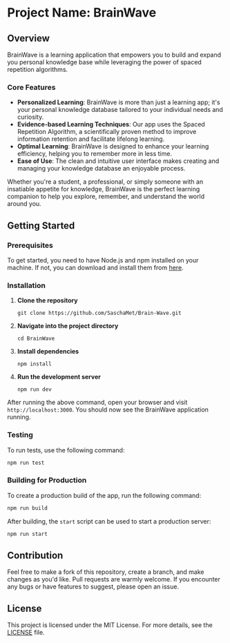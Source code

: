 # Project Name: BrainWave

## Overview

BrainWave is a learning application that empowers you to build and expand you personal knowledge base while leveraging the power of spaced repetition algorithms.

### Core Features
- **Personalized Learning**: BrainWave is more than just a learning app; it's your personal knowledge database tailored to your individual needs and curiosity.
- **Evidence-based Learning Techniques**: Our app uses the Spaced Repetition Algorithm, a scientifically proven method to improve information retention and facilitate lifelong learning.
- **Optimal Learning**: BrainWave is designed to enhance your learning efficiency, helping you to remember more in less time.
- **Ease of Use**: The clean and intuitive user interface makes creating and managing your knowledge database an enjoyable process.

Whether you're a student, a professional, or simply someone with an insatiable appetite for knowledge, BrainWave is the perfect learning companion to help you explore, remember, and understand the world around you.

## Getting Started

### Prerequisites

To get started, you need to have Node.js and npm installed on your machine. If not, you can download and install them from [here](https://nodejs.org/).

### Installation

1. **Clone the repository**
   ```
   git clone https://github.com/SaschaMet/Brain-Wave.git
   ```

2. **Navigate into the project directory**
   ```
   cd BrainWave
   ```

3. **Install dependencies**
   ```
   npm install
   ```

4. **Run the development server**
   ```
   npm run dev
   ```

After running the above command, open your browser and visit `http://localhost:3000`. You should now see the BrainWave application running.

### Testing

To run tests, use the following command:

```bash
npm run test
```

### Building for Production

To create a production build of the app, run the following command:

```bash
npm run build
```

After building, the `start` script can be used to start a production server:

```bash
npm run start
```

## Contribution

Feel free to make a fork of this repository, create a branch, and make changes as you'd like. Pull requests are warmly welcome. If you encounter any bugs or have features to suggest, please open an issue.

## License

This project is licensed under the MIT License. For more details, see the [LICENSE](LICENSE) file.

